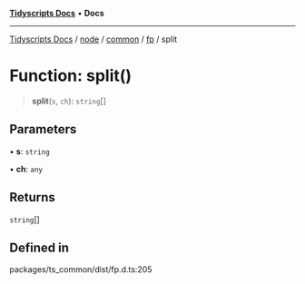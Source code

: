 [**Tidyscripts Docs**](../../../../../../../README.md) • **Docs**

***

[Tidyscripts Docs](../../../../../../../globals.md) / [node](../../../../../README.md) / [common](../../../README.md) / [fp](../README.md) / split

# Function: split()

> **split**(`s`, `ch`): `string`[]

## Parameters

• **s**: `string`

• **ch**: `any`

## Returns

`string`[]

## Defined in

packages/ts\_common/dist/fp.d.ts:205
